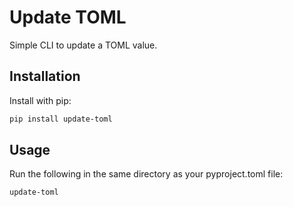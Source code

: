 # Update TOML

Simple CLI to update a TOML value.

## Installation

Install with pip:

```bash
pip install update-toml
```

## Usage

Run the following in the same directory as your pyproject.toml file:

```bash
update-toml
```
